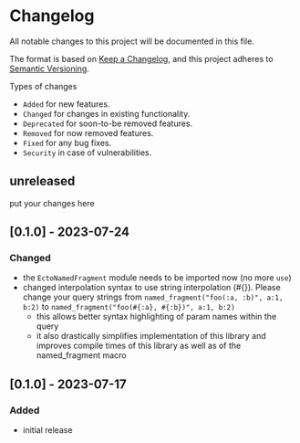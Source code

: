 # Changelog

All notable changes to this project will be documented in this file.

The format is based on [Keep a Changelog](https://keepachangelog.com/en/1.0.0/),
and this project adheres to [Semantic Versioning](https://semver.org/spec/v2.0.0.html).

Types of changes

- `Added` for new features.
- `Changed` for changes in existing functionality.
- `Deprecated` for soon-to-be removed features.
- `Removed` for now removed features.
- `Fixed` for any bug fixes.
- `Security` in case of vulnerabilities.

## unreleased

put your changes here

## [0.1.0] - 2023-07-24

### Changed

* the `EctoNamedFragment` module needs to be imported now (no more `use`)
* changed interpolation syntax to use string interpolation (#{}). Please change your query strings from `named_fragment("foo(:a, :b)", a:1, b:2)` to `named_fragment("foo(#{:a}, #{:b})", a:1, b:2)`
  * this allows better syntax highlighting of param names within the query
  * it also drastically simplifies implementation of this library and improves compile times of this library as well as of the named_fragment macro


## [0.1.0] - 2023-07-17

### Added

* initial release
